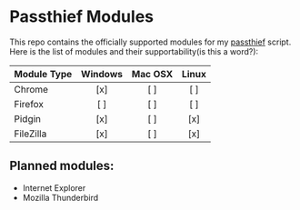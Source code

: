 # Passthief Modules
This repo contains the officially supported modules for my [passthief](https://github.com/sadboyzvone/passthief) script.<br />
Here is the list of modules and their supportability(is this a word?):

| Module Type | Windows | Mac OSX | Linux |
| ----------- |:-------:|:-------:|:-----:|
| Chrome      | [x]     | [ ]     | [ ]   |
| Firefox     | [ ]     | [ ]     | [ ]   |
| Pidgin      | [x]     | [ ]     | [x]   |
| FileZilla   | [x]     | [ ]     | [x]   |
## Planned modules:
- Internet Explorer
- Mozilla Thunderbird
